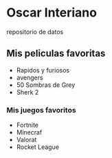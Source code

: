 # Oscar Interiano
 repositorio de datos 

## Mis peliculas favoritas 
* Rapidos y furiosos
* avengers 
* 50 Sombras de Grey
* Sherk 2

### Mis juegos favoritos 
* Fortnite
* Minecraf
* Valorat 
* Rocket League